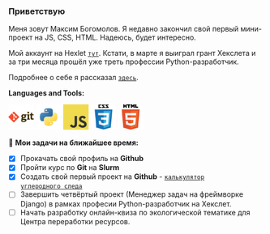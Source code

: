 ### Приветствую

Меня зовут Максим Богомолов. Я недавно закончил свой первый мини-проект на JS, CSS, HTML. Надеюсь, будет интересно.

Мой аккаунт на Hexlet <code><a href="https://ru.hexlet.io/u/fiftinmen">тут</a></code>. Кстати, в марте я выиграл грант Хекслета и за три месяца прошёл уже треть профессии Python-разработчик.

Подробнее о себе я рассказал <code><a href="https://fiftinmen.github.io/about_me/">здесь</a></code>.

**Languages and Tools:**  

<span>
  <img height="50" src="https://raw.githubusercontent.com/github/explore/80688e429a7d4ef2fca1e82350fe8e3517d3494d/topics/git/git.png" title="git">
  <img height="50" src="https://raw.githubusercontent.com/github/explore/80688e429a7d4ef2fca1e82350fe8e3517d3494d/topics/python/python.png" title="python">
  <img height="50" src="https://raw.githubusercontent.com/github/explore/80688e429a7d4ef2fca1e82350fe8e3517d3494d/topics/javascript/javascript.png" title="javascript">
  <img height="50" src="https://raw.githubusercontent.com/github/explore/80688e429a7d4ef2fca1e82350fe8e3517d3494d/topics/css/css.png" title="css">
  <img height="50" src="https://raw.githubusercontent.com/github/explore/80688e429a7d4ef2fca1e82350fe8e3517d3494d/topics/html/html.png" title="html">
</span>


🚧 **Мои задачи на ближайшее время:**
<!-- TODO-IST:START -->
* [x] Прокачать свой профиль на **Github**
* [x] Пройти курс по **Git** на **Slurm**
* [x] Создать свой первый проект на **Github** - <code><a href="https://github.com/fiftinmen/ecocalculator/tree/main">калькулятор углеродного следа</a></code>
* [ ] Завершить четвёртый проект (Менеджер задач на фреймворке Django) в рамках професии Python-разработчик на Хекслет.
* [ ] Начать разработку онлайн-квиза по экологической тематике для Центра переработки ресурсов.
<!-- TODO-IST:END -->
